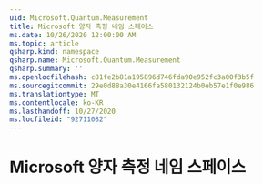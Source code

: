 ```yaml
---
uid: Microsoft.Quantum.Measurement
title: Microsoft 양자 측정 네임 스페이스
ms.date: 10/26/2020 12:00:00 AM
ms.topic: article
qsharp.kind: namespace
qsharp.name: Microsoft.Quantum.Measurement
qsharp.summary: ''
ms.openlocfilehash: c81fe2b81a195896d746fda90e952fc3a00f3b5f
ms.sourcegitcommit: 29e0d88a30e4166fa580132124b0eb57e1f0e986
ms.translationtype: MT
ms.contentlocale: ko-KR
ms.lasthandoff: 10/27/2020
ms.locfileid: "92711082"
---
```

# <a name="microsoftquantummeasurement-namespace"></a>Microsoft 양자 측정 네임 스페이스



